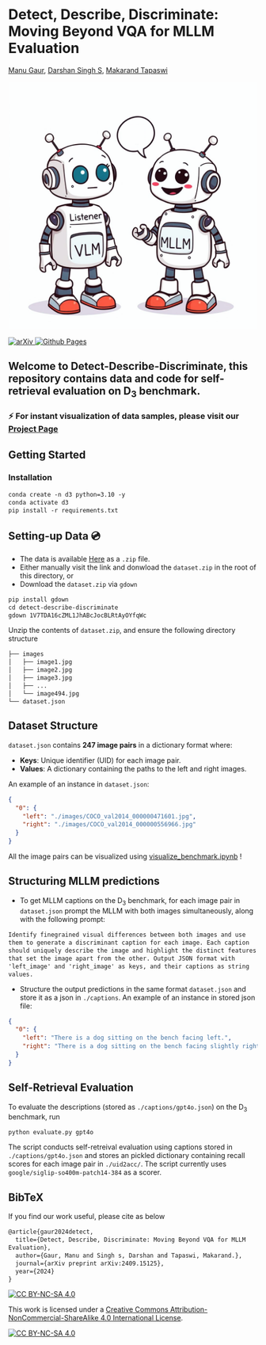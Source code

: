 

# Detect, Describe, Discriminate: Moving Beyond VQA for MLLM Evaluation

[Manu Gaur](https://manugaurdl.github.io/), [Darshan Singh S](https://darshansingh11.github.io/), [Makarand Tapaswi](https://makarandtapaswi.github.io/)

<p align="center">
  <img src="imgs/teaser.png" width="500" />
</p>

<p float="left">
  <a href="https://arxiv.org/abs/2409.15125">
    <img src="https://img.shields.io/badge/arXiv-2406.10889-b31b1b.svg" alt="arXiv"/>
  </a>
  <a href="https://katha-ai.github.io/projects/detect-describe-discriminate/">
    <img src="https://img.shields.io/badge/github%20pages-121013?style=for-the-badge&logo=github&logoColor=white" alt="Github Pages"/>
  </a>
</p>


## Welcome to Detect-Describe-Discriminate, this repository contains data and code for self-retrieval evaluation on D<sub>3</sub> benchmark.

### :zap:	For instant visualization of data samples, please visit our [Project Page](https://katha-ai.github.io/projects/detect-describe-discriminate/)

## Getting Started

### Installation
```
conda create -n d3 python=3.10 -y
conda activate d3
pip install -r requirements.txt
```


## Setting-up Data 💿

- The data is available [Here](https://drive.google.com/file/d/1V7TDA16cZML1JhABcJocBLRtAyOYfqWc/view?usp=sharing) as a `.zip` file.
- Either manually visit the link and donwload the `dataset.zip` in the root of this directory, or
- Download the `dataset.zip` via `gdown`

```
pip install gdown
cd detect-describe-discriminate
gdown 1V7TDA16cZML1JhABcJocBLRtAyOYfqWc
```

Unzip the contents of `dataset.zip`, and ensure the following directory structure

```
├── images
│   ├── image1.jpg
│   ├── image2.jpg
│   ├── image3.jpg
│   ├── ...
│   └── image494.jpg
└── dataset.json
```

## Dataset Structure

`dataset.json` contains **247 image pairs** in a dictionary format where:

- **Keys**: Unique identifier (UID) for each image pair.
- **Values**: A dictionary containing the paths to the left and right images.

An example of an instance in `dataset.json`:

```json
{
  "0": {
    "left": "./images/COCO_val2014_000000471601.jpg",
    "right": "./images/COCO_val2014_000000556966.jpg"
  }
}
```

All the image pairs can be visualized using [visualize_benchmark.ipynb](visualize_benchmark.ipynb) !



## Structuring MLLM predictions

- To get MLLM captions on the D<sub>3</sub> benchmark, for each image pair in `dataset.json` prompt the MLLM with both images simultaneously, along with the following prompt: 

```plaintext
Identify finegrained visual differences between both images and use them to generate a discriminant caption for each image. Each caption should uniquely describe the image and highlight the distinct features that set the image apart from the other. Output JSON format with 'left_image' and 'right_image' as keys, and their captions as string values.
```

- Structure the output predictions in the same format `dataset.json` and store it as a json in `./captions`. An example of an instance in stored json file:
```json
{
  "0": {
    "left": "There is a dog sitting on the bench facing left.",
    "right": "There is a dog sitting on the bench facing slightly right."
  }
}
```


## Self-Retrieval Evaluation


To evaluate the descriptions (stored as `./captions/gpt4o.json`) on the D<sub>3</sub> benchmark, run 
```
python evaluate.py gpt4o
```
The script conducts self-retreival evaluation using captions stored in `./captions/gpt4o.json` and stores an pickled dictionary containing recall scores for each image pair in `./uid2acc/`. The script currently uses `google/siglip-so400m-patch14-384` as a scorer.


## BibTeX
If you find our work useful, please cite as below

```
@article{gaur2024detect,
  title={Detect, Describe, Discriminate: Moving Beyond VQA for MLLM Evaluation},
  author={Gaur, Manu and Singh s, Darshan and Tapaswi, Makarand.},
  journal={arXiv preprint arXiv:2409.15125},
  year={2024}
}
```




[![CC BY-NC-SA 4.0][cc-by-nc-sa-shield]][cc-by-nc-sa]

This work is licensed under a
[Creative Commons Attribution-NonCommercial-ShareAlike 4.0 International License][cc-by-nc-sa].

[![CC BY-NC-SA 4.0][cc-by-nc-sa-image]][cc-by-nc-sa]

[cc-by-nc-sa]: http://creativecommons.org/licenses/by-nc-sa/4.0/
[cc-by-nc-sa-image]: https://licensebuttons.net/l/by-nc-sa/4.0/88x31.png
[cc-by-nc-sa-shield]: https://img.shields.io/badge/License-CC%20BY--NC--SA%204.0-lightgrey.svg

